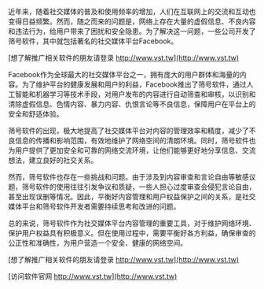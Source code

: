 近年来，随着社交媒体的普及和使用频率的增加，人们在互联网上的交流和互动也变得日益频繁。然而，随之而来的问题是，网络上存在大量的虚假信息、不良内容和违法行为，给用户带来了困扰和安全隐患。为了解决这一问题，一些公司开发了筛号软件，其中就包括著名的社交媒体平台Facebook。

[想了解推广相关软件的朋友请登录 http://www.vst.tw](http://www.vst.tw)

Facebook作为全球最大的社交媒体平台之一，拥有庞大的用户群体和海量的内容。为了维护平台的健康发展和用户的利益，Facebook推出了筛号软件，通过人工智能和机器学习等技术手段，对用户发布的内容进行自动筛查和审核，以识别和清除虚假信息、色情内容、暴力内容、仇恨言论等不良信息，保障用户在平台上的安全和舒适体验。

筛号软件的出现，极大地提高了社交媒体平台对内容的管理效率和精度，减少了不良信息的传播和影响范围，有效地维护了网络空间的清朗环境。同时，筛号软件也为用户提供了更加安全和可靠的网络交流环境，让他们能够更好地分享信息、交流想法，建立良好的社交关系。

然而，筛号软件也存在一些挑战和问题。由于涉及到内容审查和言论自由等敏感议题，筛号软件的使用往往引发争议和质疑，一些人担心过度审查会侵犯言论自由，甚至出现误删等情况。因此，平衡好内容管理和用户权益保护之间的关系，是社交媒体平台和筛号软件开发者需要持续思考和改进的问题。

总的来说，筛号软件作为社交媒体平台内容管理的重要工具，对于维护网络环境、保护用户权益具有积极意义。但在使用过程中，需要平衡好各方利益，确保审查的公正性和准确性，为用户营造一个安全、健康的网络空间。

[想了解推广相关软件的朋友请登录 http://www.vst.tw](http://www.vst.tw)


[访问软件官网 http://www.vst.tw](http://www.vst.tw)
